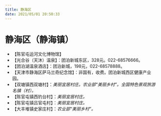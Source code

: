 ```yaml
---
title: 静海区  
date: 2021/05/01 20:50:33  
---
```

  
# 静海区（静海镇）  
* 【陈官屯运河文化博物馆】  
* 【光合谷（天沐）温泉】：团泊新城东区，328元。022-68576666。  
* 【团泊湖温泉酒店】：团泊新城，198元，022-68578888。  
* 【天津市静海区萨马兰奇纪念馆】：非国有，收费。团泊新城西区健康产业园。  
* 【双塘镇西双塘村】：*美丽宜居村庄。农业部“美丽乡村”。全国特色景观旅游名镇（村）。*  
* 【陈官屯镇西钓台村】：*美丽宜居村庄。*  
* 【陈官屯镇吕官屯村】：*美丽宜居村庄。*  
* 【大丰堆镇史家庄村】：*农业部“美丽乡村”。*  